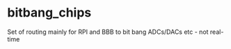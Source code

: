 bitbang_chips
=============

Set of routing mainly for RPI and BBB to bit bang ADCs/DACs etc - not real-time
